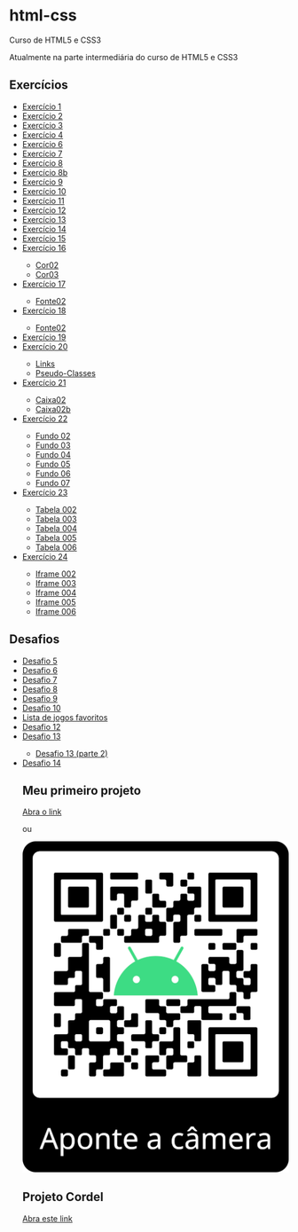 # html-css
 Curso de HTML5 e CSS3

Atualmente na parte intermediária do curso de HTML5 e CSS3

<h2>Exercícios</h2>
<ul>
    <li><a href="https://guisouza-dev.github.io/html-css/exercicios/ex001/index.html" target="_blank" rel="external">Exercício 1</a></li>
    <li><a href="https://guisouza-dev.github.io/html-css/exercicios/ex002/index.html" target="_blank" rel="external">Exercício 2</a></li>
    <li><a href="https://guisouza-dev.github.io/html-css/exercicios/ex003/index.html" target="_blank" rel="external">Exercício 3</a></li>
    <li><a href="https://guisouza-dev.github.io/html-css/exercicios/ex004/index.html" target="_blank" rel="external">Exercício 4</a></li>
    <li><a href="https://guisouza-dev.github.io/html-css/exercicios/ex006/index.html" target="_blank" rel="external">Exercício 6</a></li>
    <li><a href="https://guisouza-dev.github.io/html-css/exercicios/ex007/html5.html" target="_blank" rel="external">Exercício 7</a></li>
    <li><a href="https://guisouza-dev.github.io/html-css/exercicios/ex008/index.html" target="_blank" rel="external">Exercício 8</a></li>
    <li><a href="https://guisouza-dev.github.io/html-css/exercicios/ex008b/index.html" target="_blank" rel="external">Exercício 8b</a></li>
    <li><a href="https://guisouza-dev.github.io/html-css/exercicios/ex009/index.html" target="_blank" rel="external">Exercício 9</a></li>
    <li><a href="https://guisouza-dev.github.io/html-css/exercicios/ex010/index.html" target="_blank" rel="external">Exercício 10</a></li>
    <li><a href="https://guisouza-dev.github.io/html-css/exercicios/ex011/index.html" target="_blank" rel="external">Exercício 11</a></li>
    <li><a href="https://guisouza-dev.github.io/html-css/exercicios/ex012/index.html" target="_blank" rel="external">Exercício 12</a></li>
    <li><a href="https://guisouza-dev.github.io/html-css/exercicios/ex013/index.html" target="_blank" rel="external">Exercício 13</a></li>
    <li><a href="https://guisouza-dev.github.io/html-css/exercicios/ex014/index.html" target="_blank" rel="external">Exercício 14</a></li>
    <li><a href="https://guisouza-dev.github.io/html-css/exercicios/ex015/index.html" target="_blank" rel="external">Exercício 15</a></li>
    <li><a href="https://guisouza-dev.github.io/html-css/exercicios/ex016/cor01.html" target="_blank" rel="external">Exercício 16</a></li>
        <ul>
            <li><a href="https://guisouza-dev.github.io/html-css/exercicios/ex016/cor02.html" target="_blank" rel="external">Cor02</a></li>
            <li><a href="https://guisouza-dev.io/html-css/exercicios/ex016/cor03.html" target="_blank" rel="external">Cor03</a></li>
        </ul>
    <li><a href="https://guisouza-dev.github.io/html-css/exercicios/ex017/fonte01.html" target="_blank" rel="external">Exercício 17</a></li>
        <ul>
            <li><a href="https://guisouza-dev.github.io/html-css/exercicios/ex017/font02.html" target="_blank" rel="external">Fonte02</a></li>
        </ul>
    <li><a href="https://guisouza-dev.github.io/html-css/exercicios/ex018/font01.html" target="_blank" rel="external">Exercício 18</a></li>
        <ul>
            <li><a href="https://guisouza-dev.github.io/html-css/exercicios/ex018/font02.html" target="_blank" rel="external">Fonte02</a></li>
        </ul>
    <li><a href="https://guisouza-dev.github.io/html-css/exercicios/ex019/seletor01.html" target="_blank" rel="external">Exercício 19</a></li>
    <li><a href="https://guisouza-dev.github.io/html-css/exercicios/ex020/hover.html" target="_blank" rel="external">Exercício 20</a></li>
        <ul>
            <li><a href="https://guisouza-dev.github.io/html-css/exercicios/ex020/links.html" target="_blank" rel="external">Links</a></li>
            <li><a href="https://guisouza-dev.io/html-css/exercicios/ex020/pseudo-classe.html" target="_blank" rel="external">Pseudo-Classes</a></li>
        </ul>
    <li><a href="https://guisouza-dev.github.io/html-css/exercicios/ex021/caixa01.html" target="_blank" rel="external">Exercício 21</a></li>
        <ul>
            <li><a href="https://guisouza-dev.github.io/html-css/exercicios/ex21/caixa02.html" target="_blank" rel="external">Caixa02</a></li>
            <li><a href="https://guisouza-dev.io/html-css/exercicios/ex021/caixa02b.html" target="_blank" rel="external">Caixa02b</a></li>
        </ul>
    <li><a href="https://guisouza-dev.github.io/html-css/exercicios/ex022/fundo001.html" target="_blank" rel="external">Exercício 22</a></li>
        <ul>
            <li><a href="https://guisouza-dev.github.io/html-css/exercicios/ex022/fundo002.html" target="_blank" rel="external">Fundo 02</a></li>
            <li><a href="https://guisouza-dev.github.io/html-css/exercicios/ex022/fundo003.html" target="_blank" rel="external">Fundo 03</a></li>
            <li><a href="https://guisouza-dev.github.io/html-css/exercicios/ex022/fundo004.html" target="_blank" rel="external">Fundo 04</a></li>
            <li><a href="https://guisouza-dev.github.io/html-css/exercicios/ex022/fundo005.html" target="_blank" rel="external">Fundo 05</a></li>
            <li><a href="https://guisouza-dev.github.io/html-css/exercicios/ex022/fundo006.html" target="_blank" rel="external">Fundo 06</a></li>
            <li><a href="https://guisouza-dev.github.io/html-css/exercicios/ex022/fundo007.html" target="_blank" rel="external">Fundo 07</a></li>
        </ul>
    <li><a href="https://guisouza-dev.github.io/html-css/exercicios/ex023/tabela001.html" target="_blank" rel="external">Exercício 23</a></li>
        <ul>
            <li><a href="https://guisouza-dev.github.io/html-css/exercicios/ex023/tabela002.html" target="_blank" rel="external">Tabela 002</a></li>
            <li><a href="https://guisouza-dev.github.io/html-css/exercicios/ex023/tabela003.html" target="_blank" rel="external">Tabela 003</a></li>
            <li><a href="https://guisouza-dev.github.io/html-css/exercicios/ex023/tabela004.html" target="_blank" rel="external">Tabela 004</a></li>
            <li><a href="https://guisouza-dev.github.io/html-css/exercicios/ex023/tabela005.html" target="_blank" rel="external">Tabela 005</a></li>
            <li><a href="https://guisouza-dev.github.io/html-css/exercicios/ex023/tabela006.html" target="_blank" rel="external">Tabela 006</a></li>
        </ul>
    <li><a href="https://guisouza-dev.github.io/html-css/exercicios/ex024/iframe001.html" target="_blank" rel="external">Exercício 24</a></li>
        <ul>
            <li><a href="https://guisouza-dev.github.io/html-css/exercicios/ex024/iframe002.html" target="_blank" rel="external">Iframe 002</a></li>
            <li><a href="https://guisouza-dev.github.io/html-css/exercicios/ex024/iframe003.html" target="_blank" rel="external">Iframe 003</a></li>
            <li><a href="https://guisouza-dev.github.io/html-css/exercicios/ex024/iframe004.html" target="_blank" rel="external">Iframe 004</a></li>
            <li><a href="https://guisouza-dev.github.io/html-css/exercicios/ex024/iframe005.html" target="_blank" rel="external">Iframe 005</a></li>
            <li><a href="https://guisouza-dev.github.io/html-css/exercicios/ex024/iframe006.html" target="_blank" rel="external">Iframe 006</a></li>
        </ul>
</ul>

<h2>Desafios</h2>
<ul>
    <li><a href="https://guisouza-dev.github.io/html-css/desafios/d005/index.html" target="_blank" rel="external">Desafio 5</a></li>
    <li><a href="https://guisouza-dev.github.io/html-css/desafios/d006/index.html" target="_blank" rel="external">Desafio 6</a></li>
    <li><a href="https://guisouza-dev.github.io/html-css/desafios/d007/index.html" target="_blank" rel="external">Desafio 7</a></li>
    <li><a href="https://guisouza-dev.github.io/html-css/desafios/d008/index.html" target="_blank" rel="external">Desafio 8</a></li>
    <li><a href="https://guisouza-dev.github.io/html-css/desafios/d009/index.html" target="_blank" rel="external">Desafio 9</a></li>
    <li><a href="https://guisouza-dev.github.io/html-css/desafios/d010/android.html" target="_blank" rel="external">Desafio 10</a></li>
    <li><a href="https://guisouza-dev.github.io/html-css/desafios/lista-de-jogos-favoritos/index.html" target="_blank" rel="external">Lista de jogos favoritos</a></li>
    <li><a href="https://guisouza-dev.github.io/html-css/desafios/d012/index.html" target="_blank" rel="external">Desafio 12</a></li>
    <li><a href="https://guisouza-dev.github.io/html-css/desafios/d013/desafio13-001.html" target="_blank" rel="external">Desafio 13</a></li>
        <ul>
            <li><a href="https://guisouza-dev.github.io/html-css/desafios/d013/desafio13-002.html" target="_blank" rel="external">Desafio 13 (parte 2)</a></li>
        </ul>
    <li><a href="https://guisouza-dev.github.io/html-css/desafios/d014/desafio-14.html" target="_blank" rel="external">Desafio 14</a></li>

<h2>Meu primeiro projeto</h2>
<a href="https://guisouza-dev.github.io/projeto-android/" target="_blank" rel="external">Abra o link</a>
<p>ou</p>
<img src="Projeto_Android.png" alt="QR Code">

<h2>Projeto Cordel</h2>
<a href="https://guisouza-dev.github.io/projeto-cordel/" target="_blank" rel="external">Abra este link</a>



